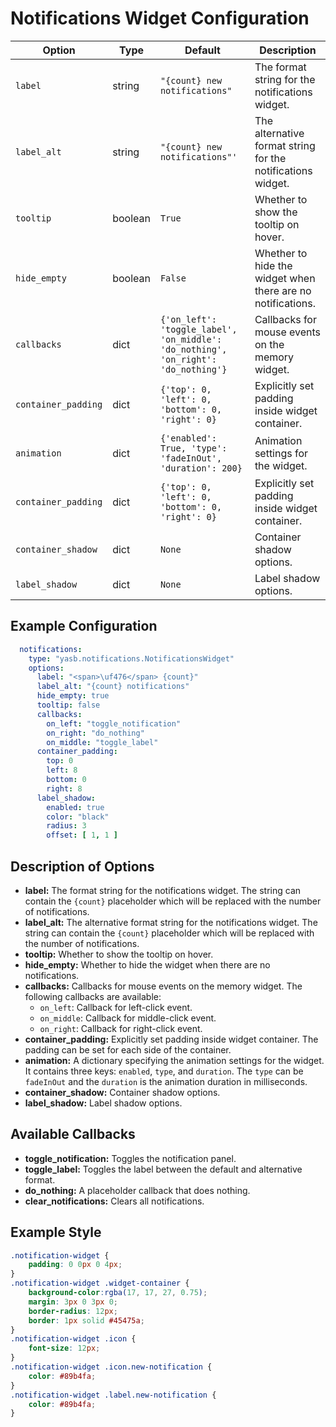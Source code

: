 # Notifications Widget Configuration

| Option            | Type    | Default                                                                 | Description                                                                 |
|-------------------|---------|-------------------------------------------------------------------------|-----------------------------------------------------------------------------|
| `label`           | string  | `"{count} new notifications"`                        | The format string for the notifications widget.     |
| `label_alt`       | string  | `"{count} new notifications"'`        | The alternative format string for the notifications widget. |
| `tooltip`  | boolean  | `True`        | Whether to show the tooltip on hover. |
| `hide_empty`       | boolean  | `False`  | Whether to hide the widget when there are no notifications. |
| `callbacks`       | dict    | `{'on_left': 'toggle_label', 'on_middle': 'do_nothing', 'on_right': 'do_nothing'}` | Callbacks for mouse events on the memory widget. |
| `container_padding`  | dict | `{'top': 0, 'left': 0, 'bottom': 0, 'right': 0}`      | Explicitly set padding inside widget container. |
| `animation`         | dict    | `{'enabled': True, 'type': 'fadeInOut', 'duration': 200}`               | Animation settings for the widget.                                          |
| `container_padding`  | dict | `{'top': 0, 'left': 0, 'bottom': 0, 'right': 0}`      | Explicitly set padding inside widget container.                            |
| `container_shadow`   | dict   | `None`                  | Container shadow options.                       |
| `label_shadow`         | dict   | `None`                  | Label shadow options.                 |

## Example Configuration

```yaml
  notifications:
    type: "yasb.notifications.NotificationsWidget"
    options:
      label: "<span>\uf476</span> {count}"
      label_alt: "{count} notifications"
      hide_empty: true
      tooltip: false
      callbacks:
        on_left: "toggle_notification"
        on_right: "do_nothing"
        on_middle: "toggle_label"
      container_padding:
        top: 0
        left: 8
        bottom: 0
        right: 8
      label_shadow:
        enabled: true
        color: "black"
        radius: 3
        offset: [ 1, 1 ]
```

## Description of Options

- **label:** The format string for the notifications widget. The string can contain the `{count}` placeholder which will be replaced with the number of notifications.
- **label_alt:** The alternative format string for the notifications widget. The string can contain the `{count}` placeholder which will be replaced with the number of notifications.
- **tooltip:** Whether to show the tooltip on hover.
- **hide_empty:** Whether to hide the widget when there are no notifications.
- **callbacks:** Callbacks for mouse events on the memory widget. The following callbacks are available:
  - `on_left`: Callback for left-click event.
  - `on_middle`: Callback for middle-click event.
  - `on_right`: Callback for right-click event.
- **container_padding:** Explicitly set padding inside widget container. The padding can be set for each side of the container.
- **animation:** A dictionary specifying the animation settings for the widget. It contains three keys: `enabled`, `type`, and `duration`. The `type` can be `fadeInOut` and the `duration` is the animation duration in milliseconds.
- **container_shadow:** Container shadow options.
- **label_shadow:** Label shadow options.

## Available Callbacks

- **toggle_notification:** Toggles the notification panel.
- **toggle_label:** Toggles the label between the default and alternative format.
- **do_nothing:** A placeholder callback that does nothing.
- **clear_notifications:** Clears all notifications.

## Example Style
```css
.notification-widget {
    padding: 0 0px 0 4px;
}
.notification-widget .widget-container {
	background-color:rgba(17, 17, 27, 0.75);
	margin: 3px 0 3px 0;
	border-radius: 12px;
    border: 1px solid #45475a;
}
.notification-widget .icon {
    font-size: 12px;
}
.notification-widget .icon.new-notification {
    color: #89b4fa;
}
.notification-widget .label.new-notification {
    color: #89b4fa;
}
```